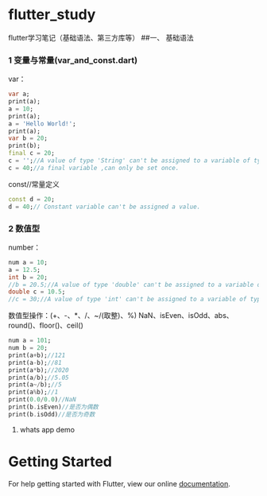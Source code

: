 # flutter_study
flutter学习笔记（基础语法、第三方库等）
##一、 基础语法
### 1 变量与常量(var_and_const.dart)

var：

```dart
var a;
print(a);
a = 10;
print(a);
a = 'Hello World!';
print(a);
var b = 20;
print(b);
final c = 20;
c = '';//A value of type 'String' can't be assigned to a variable of type 'int'.
c = 40;//a final variable ,can only be set once.
```

const//常量定义

```dart
const d = 20;
d = 40;// Constant variable can't be assigned a value.
```

### 2 数值型

number：

```dart
num a = 10;
a = 12.5;
int b = 20;
//b = 20.5;//A value of type 'double' can't be assigned to a variable of type'int'.
double c = 10.5;
//c = 30;//A value of type 'int' can't be assigned to a variable of type 'double'.
```

数值型操作：(+、-、*、/、~/(取整)、%)  NaN、isEven、isOdd、abs、round()、floor()、ceil()

```dart
num a = 101;
num b = 20;
print(a+b);//121
print(a-b);//81
print(a*b);//2020
print(a/b);//5.05
print(a~/b);//5
print(a%b);//1
print(0.0/0.0)//NaN
print(b.isEven)//是否为偶数
print(b.isOdd)//是否为奇数
```


1. whats app demo

# Getting Started

For help getting started with Flutter, view our online
[documentation](https://flutter.io/).
